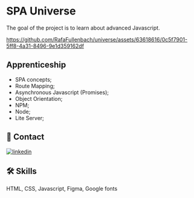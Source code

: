 # SPA Universe

The goal of the project is to learn about advanced Javascript.

https://github.com/RafaFullenbach/universe/assets/63618616/0c5f7901-5ff8-4a31-8496-9e1d359162df

## Apprenticeship

- SPA concepts;
- Route Mapping;
- Asynchronous Javascript (Promises);
- Object Orientation;
- NPM;
- Node;
- Lite Server;




## 🔗 Contact
[![linkedin](https://img.shields.io/badge/linkedin-0A66C2?style=for-the-badge&logo=linkedin&logoColor=white)](https://www.linkedin.com/in/rafael-carvalho-f%C3%BCllenbach-9b25a6148/)



## 🛠 Skills
HTML, CSS, Javascript, Figma, Google fonts


